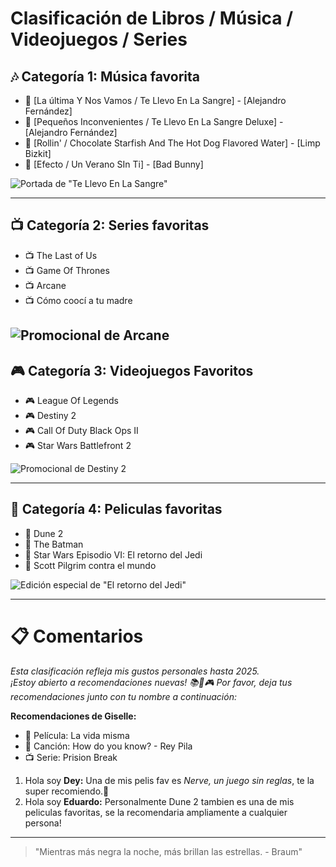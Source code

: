 # Clasificación de Libros / Música / Videojuegos / Series

## 🎶 Categoría 1: Música favorita
- 🎵 [La última Y Nos Vamos / Te Llevo En La Sangre] - [Alejandro Fernández]
- 🎵 [Pequeños Inconvenientes / Te Llevo En La Sangre Deluxe] - [Alejandro Fernández]
- 🎵 [Rollin' / Chocolate Starfish And The Hot Dog Flavored Water] - [Limp Bizkit]
- 🎵 [Efecto / Un Verano SIn Ti] - [Bad Bunny]

![Portada de "Te Llevo En La Sangre"](/imagenes/AF_TLELS.jpeg)

---

## 📺 Categoría 2: Series favoritas
- 📺 The Last of Us
- 📺 Game Of Thrones
- 📺 Arcane
- 📺 Cómo coocí a tu madre   

![Promocional de Arcane](/imagenes/ARCANE.jpg)
---

## 🎮 Categoría 3: Videojuegos Favoritos
- 🎮 League Of Legends
- 🎮 Destiny 2
- 🎮 Call Of Duty Black Ops II
- 🎮 Star Wars Battlefront 2

![Promocional de Destiny 2](/imagenes/DESTINY2.jpg)

---

## 🎥 Categoría 4: Peliculas favoritas
- 🎥 Dune 2
- 🎥 The Batman
- 🎥 Star Wars Episodio VI: El retorno del Jedi
- 🎥 Scott Pilgrim contra el mundo

![Edición especial de "El retorno del Jedi"](/imagenes/SW_ERDJ.jpg)

---

# 📋 Comentarios

*Esta clasificación refleja mis gustos personales hasta 2025.  
¡Estoy abierto a recomendaciones nuevas! 📚🎵🎮*
*Por favor, deja tus recomendaciones junto con tu nombre a continuación:*

**Recomendaciones de Giselle:**
- 🎥 Película: La vida misma
- 🎵 Canción: How do you know? - Rey Pila
- 📺 Serie: Prision Break

1.  Hola soy **Dey:**  Una de mis pelis fav es *Nerve, un juego sin reglas*, te la super recomiendo.🤗
2. Hola soy **Eduardo:** Personalmente Dune 2 tambien es una de mis peliculas favoritas, se la recomendaria ampliamente a cualquier persona!

---

> "Mientras más negra la noche, más brillan las estrellas. - Braum"
